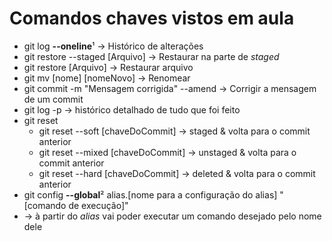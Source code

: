 # Comandos chaves vistos em aula
<ul>
    <li>git log <b>--oneline</b>¹ -> Histórico de alterações</li>
    <li>git restore --staged [Arquivo] -> Restaurar na parte de <i>staged</i></li>
    <li>git restore [Arquivo] -> Restaurar arquivo</li>
    <li>git mv [nome] [nomeNovo] -> Renomear</li>
    <li>git commit -m "Mensagem corrigida" --amend -> Corrigir a mensagem de um commit</li>
    <li>git log -p -> histórico detalhado de tudo que foi feito</li>
    <li>
        git reset
        <ul>
            <li>git reset --soft [chaveDoCommit] -> staged & volta para o commit anterior</li>
            <li>git reset --mixed [chaveDoCommit] -> unstaged & volta para o commit anterior</li>
            <li>git reset --hard [chaveDoCommit] -> deleted & volta para o commit anterior</li>
        </ul>
    </li>
    <li>git config <b>--global</b>² alias.[nome para a configuração do alias] "[comando de execução]"</li>
    <li>-> à partir do <i>alias</i> vai poder executar um comando desejado pelo nome dele</li>
</ul>
